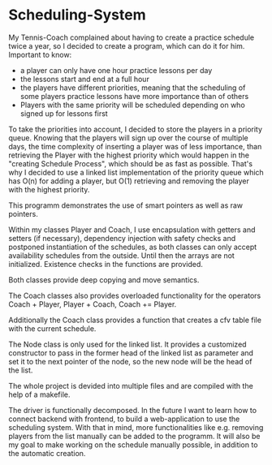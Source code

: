 # Scheduling-System
My Tennis-Coach complained about having to create a practice schedule twice a year, so I decided to create a program, which can do it for him.
Important to know:
  - a player can only have one hour practice lessons per day
  - the lessons start and end at a full hour
  - the players have different priorities, meaning that the scheduling of some players practice lessons have more importance than of others
  - Players with the same priority will be scheduled depending on who signed up for lessons first

To take the priorities into account, I decided to store the players in a priority queue. 
Knowing that the players will sign up over the course of multiple days, the time complexity of inserting a player was of less importance, than 
retrieving the Player with the highest priority which would happen in the "creating Schedule Process", which should be as fast as possible. 
That's why I decided to use a linked list implementation of the priority queue which has O(n) for adding a player, 
but O(1) retrieving and removing the player with the highest priority.

This programm demonstrates the use of smart pointers as well as raw pointers. 

Within my classes Player and Coach, I use encapsulation with getters and setters (if necessary), dependency injection with safety checks
and postponed instantiation of the schedules, as both classes can only accept availability schedules from the outside. Until then
the arrays are not initialized. Existence checks in the functions are provided.

Both classes provide deep copying and move semantics.

The Coach classes also provides overloaded functionality for the operators Coach + Player, Player + Coach, Coach += Player.

Additionally the Coach class provides a function that creates a cfv table file with the current schedule.

The Node class is only used for the linked list. It provides a customized constructor to pass in the former head of the linked list as parameter
and set it to the next pointer of the node, so the new node will be the head of the list.

The whole project is devided into multiple files and are compiled with the help of a makefile.

The driver is functionally decomposed. In the future I want to learn how to connect backend with frontend, to build a web-application to use the scheduling system.
With that in mind, more functionalities like e.g. removing players from the list manually can be added to the programm. It will also be my goal to make working on the 
schedule manually possible, in addition to the automatic creation.




